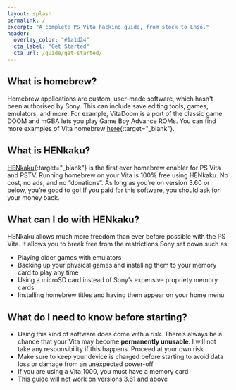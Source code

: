 ```yaml
---
layout: splash
permalink: /
excerpt: "A complete PS Vita hacking guide, from stock to Ensō."
header:
  overlay_color: "#1a1d24"
  cta_label: "Get Started"
  cta_url: /guide/get-started/
---
```


## What is homebrew?

Homebrew applications are custom, user-made software, which hasn't been authorised by Sony. This can include save editing tools, games, emulators, and more. For example, VitaDoom is a port of the classic game DOOM and mGBA lets you play Game Boy Advance ROMs. You can find more examples of Vita homebrew [here](https://henkaku.xyz/showcase/){:target="_blank"}.

## What is HENkaku?

[HENkaku](https://henkaku.xyz/){:target="_blank"} is the first ever homebrew enabler for PS Vita and PSTV. Running homebrew on your Vita is 100% free using HENkaku. No cost, no ads, and no “donations”. As long as you’re on version 3.60 or below, you’re good to go! If you paid for this software, you should ask for your money back.

## What can I do with HENkaku?

HENkaku allows much more freedom than ever before possible with the PS Vita. It allows you to break free from the restrictions Sony set down such as:

- Playing older games with emulators
- Backing up your physical games and installing them to your memory card to play any time
- Using a microSD card instead of Sony’s expensive propriety memory cards
- Installing homebrew titles and having them appear on your home menu

## What do I need to know before starting?

- Using this kind of software does come with a risk. There’s always be a chance that your Vita may become **permanently unusable**. I will not take any responsibility if this happens. Proceed at your own risk
- Make sure to keep your device is charged before starting to avoid data loss or damage from an unexpected power-off
- If you are using a Vita 1000, you must have a memory card
- This guide will not work on versions 3.61 and above
